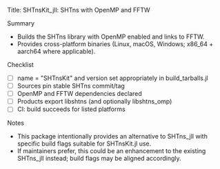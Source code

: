 Title: SHTnsKit_jll: SHTns with OpenMP and FFTW

Summary
- Builds the SHTns library with OpenMP enabled and links to FFTW.
- Provides cross-platform binaries (Linux, macOS, Windows; x86_64 + aarch64 where applicable).

Checklist
- [ ] name = "SHTnsKit" and version set appropriately in build_tarballs.jl
- [ ] Sources pin stable SHTns commit/tag
- [ ] OpenMP and FFTW dependencies declared
- [ ] Products export libshtns (and optionally libshtns_omp)
- [ ] CI: build succeeds for listed platforms

Notes
- This package intentionally provides an alternative to SHTns_jll with specific build flags suitable for SHTnsKit.jl use.
- If maintainers prefer, this could be an enhancement to the existing SHTns_jll instead; build flags may be aligned accordingly.

